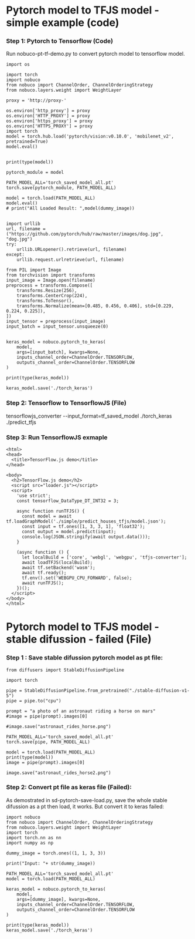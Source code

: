 


# Pytorch model to TFJS model - simple example (code)


### Step 1: Pytorch to Tensorflow (Code)

Run nobuco-pt-tf-demo.py to convert pytorch model to tensorflow model.
```
import os

import torch
import nobuco
from nobuco import ChannelOrder, ChannelOrderingStrategy
from nobuco.layers.weight import WeightLayer

proxy = 'http://proxy-'

os.environ['http_proxy'] = proxy
os.environ['HTTP_PROXY'] = proxy
os.environ['https_proxy'] = proxy
os.environ['HTTPS_PROXY'] = proxy
import torch
model = torch.hub.load('pytorch/vision:v0.10.0', 'mobilenet_v2', pretrained=True)
model.eval()


print(type(model))

pytorch_module = model

PATH_MODEL_ALL='torch_saved_model_all.pt'
torch.save(pytorch_module, PATH_MODEL_ALL)

model = torch.load(PATH_MODEL_ALL)
model.eval()
# print("All Loaded Result: ",model(dummy_image))


import urllib
url, filename = ("https://github.com/pytorch/hub/raw/master/images/dog.jpg", "dog.jpg")
try:
    urllib.URLopener().retrieve(url, filename)
except:
    urllib.request.urlretrieve(url, filename)

from PIL import Image
from torchvision import transforms
input_image = Image.open(filename)
preprocess = transforms.Compose([
    transforms.Resize(256),
    transforms.CenterCrop(224),
    transforms.ToTensor(),
    transforms.Normalize(mean=[0.485, 0.456, 0.406], std=[0.229, 0.224, 0.225]),
])
input_tensor = preprocess(input_image)
input_batch = input_tensor.unsqueeze(0)


keras_model = nobuco.pytorch_to_keras(
    model,
    args=[input_batch], kwargs=None,
    inputs_channel_order=ChannelOrder.TENSORFLOW,
    outputs_channel_order=ChannelOrder.TENSORFLOW
)

print(type(keras_model))

keras_model.save('./torch_keras')
```

### Step 2: Tensorflow to TensorflowJS (File)

tensorflowjs_converter --input_format=tf_saved_model ./torch_keras ./predict_tfjs

### Step 3: Run TensorflowJS exmaple

```
<html>
<head>
  <title>TensorFlow.js demo</title>
</head>

<body>
  <h2>TensorFlow.js demo</h2>
  <script src="loader.js"></script>
  <script>
    'use strict';
    const tensorflow_DataType_DT_INT32 = 3;

    async function runTFJS() {
      const model = await tf.loadGraphModel('./simple/predict_houses_tfjs/model.json');
      const input = tf.ones([1, 3, 3, 1], 'float32');
      const output = model.predict(input);
      console.log(JSON.stringify(await output.data()));
    }

    (async function () {
      let localBuild = ['core', 'webgl', 'webgpu', 'tfjs-converter'];
      await loadTFJS(localBuild);
      await tf.setBackend('wasm');
      await tf.ready();
      tf.env().set('WEBGPU_CPU_FORWARD', false);
      await runTFJS();
    })();
  </script>
</body>
</html>
```

# Pytorch model to TFJS model - stable difussion - failed (File)

### Step 1 : Save stable difussion pytorch model as pt file: 
```
from diffusers import StableDiffusionPipeline

import torch

pipe = StableDiffusionPipeline.from_pretrained("./stable-diffusion-v1-5")
pipe = pipe.to("cpu")

prompt = "a photo of an astronaut riding a horse on mars"
#image = pipe(prompt).images[0]

#image.save("astronaut_rides_horse.png")

PATH_MODEL_ALL='torch_saved_model_all.pt'
torch.save(pipe, PATH_MODEL_ALL)

model = torch.load(PATH_MODEL_ALL)
print(type(model))
image = pipe(prompt).images[0]

image.save("astronaut_rides_horse2.png")
```
### Step 2: Convert pt file as keras file (Failed): 

As demostrated in sd-pytorch-save-load.py,  save the whole stable difussion as a pt then load, it works.
But convert it to keras failed:

```
import nobuco
from nobuco import ChannelOrder, ChannelOrderingStrategy
from nobuco.layers.weight import WeightLayer
import torch
import torch.nn as nn
import numpy as np

dummy_image = torch.ones((1, 1, 3, 3))

print("Input: "+ str(dummy_image))

PATH_MODEL_ALL='torch_saved_model_all.pt'
model = torch.load(PATH_MODEL_ALL)

keras_model = nobuco.pytorch_to_keras(
    model,
    args=[dummy_image], kwargs=None,
    inputs_channel_order=ChannelOrder.TENSORFLOW,
    outputs_channel_order=ChannelOrder.TENSORFLOW
)

print(type(keras_model))
keras_model.save('./torch_keras')
```
